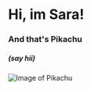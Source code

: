 # Hi, im Sara!

### And that's Pikachu 
##### (say hii)

![Image of Pikachu](https://www.pngall.com/wp-content/uploads/5/Pikachu-PNG-File.png) 
